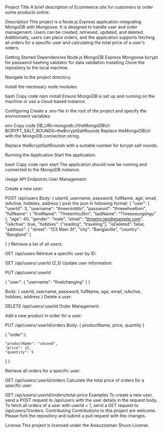 Project Title
A brief description of Ecommerce site for customers to order some products online.

Description
This project is a Node.js Express application integrating MongoDB with Mongoose. It is designed to handle user and order management. Users can be created, retrieved, updated, and deleted. Additionally, users can place orders, and the application supports fetching all orders for a specific user and calculating the total price of a user's orders.

Getting Started
Dependencies
Node.js
MongoDB
Express
Mongoose
bcrypt for password hashing
validator for data validation
Installing
Clone the repository to the local machine.

Navigate to the project directory.

Install the necessary node modules:

bash
Copy code
npm install
Ensure MongoDB is set up and running on the machine or use a cloud-based instance.

Configuring
Create a .env file in the root of the project and specify the environment variables:

env
Copy code
DB_URI=mongodb://theMongoDBUri
BCRYPT_SALT_ROUNDS=theBcryptSaltRounds
Replace theMongoDBUri with the MongoDB connection string.

Replace theBcryptSaltRounds with a suitable number for bcrypt salt rounds.

Running the Application
Start the application:

bash
Copy code
npm start
The application should now be running and connected to the MongoDB instance.

Usage
API Endpoints
User Management:

Create a new user:

POST /api/users
Body: { userId, username, password, fullName, age, email, isActive, hobbies, address }
post the json in following format:
{
"user":
{
"userId": 3,
"username": "threenirddto",
"password": "threeehve6om",
"fullName": {
"firstName": "ThreenhtuShn",
"lastName": "Threeoeurgshgu"
},
"age": 40,
"gender": "male",
"email": "threehn.ten@example.com",
"isActive": true,
"hobbies": ["reading", "traveling"],
"isDeleted": false,
"address": {
"street": "123 Main St",
"city": "Banglaville",
"country": "Bangland"
}

}
}
Retrieve a list of all users:

GET /api/users
Retrieve a specific user by ID:

GET /api/users/:userId (2,3)
Update user information:

PUT /api/users/:userId

{
"user":
{
"username": "finalchanging"
}
}

Body: { userId, username, password, fullName, age, email, isActive, hobbies, address }
Delete a user:

DELETE /api/users/:userId
Order Management:

Add a new product in order for a user:

PUT /api/users/:userId/orders
Body: { productName, price, quantity }

{
"order":{

    "productName": "second",
    "price": 12,
    "quantity": 5

}
}

Retrieve all orders for a specific user:

GET /api/users/:userId/orders
Calculate the total price of orders for a specific user:

GET /api/users/:userId/orders/total-price
Examples
To create a new user, send a POST request to /api/users with the user details in the request body.
To fetch all orders of a user with userId = 1, send a GET request to /api/users/1/orders.
Contributing
Contributions to this project are welcome. Please fork the repository and submit a pull request with the changes.

License
This project is licensed under the Anisuzzaman Shuvo License.
